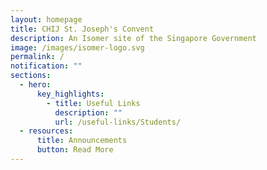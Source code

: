 ```yaml
---
layout: homepage
title: CHIJ St. Joseph's Convent
description: An Isomer site of the Singapore Government
image: /images/isomer-logo.svg
permalink: /
notification: ""
sections:
  - hero:
      key_highlights:
        - title: Useful Links
          description: ""
          url: /useful-links/Students/
  - resources:
      title: Announcements
      button: Read More
---
```


